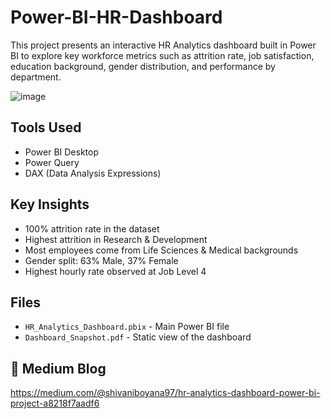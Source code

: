 # Power-BI-HR-Dashboard
This project presents an interactive HR Analytics dashboard built in Power BI to explore key workforce metrics such as attrition rate, job satisfaction, education background, gender distribution, and performance by department.

![image](https://github.com/user-attachments/assets/a608a546-05ec-47a2-ace8-c9e2eed4b6bf)


## Tools Used
- Power BI Desktop
- Power Query
- DAX (Data Analysis Expressions)

##  Key Insights
- 100% attrition rate in the dataset
- Highest attrition in Research & Development
- Most employees come from Life Sciences & Medical backgrounds
- Gender split: 63% Male, 37% Female
- Highest hourly rate observed at Job Level 4

##  Files
- `HR_Analytics_Dashboard.pbix` - Main Power BI file
- `Dashboard_Snapshot.pdf` - Static view of the dashboard

## 🔗 Medium Blog
https://medium.com/@shivaniboyana97/hr-analytics-dashboard-power-bi-project-a8218f7aadf6
